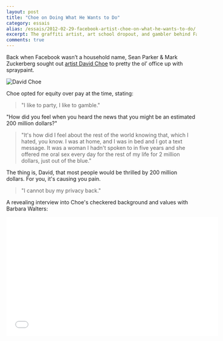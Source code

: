 ```yaml
---
layout: post
title: "Choe on Doing What He Wants to Do"
category: essais
alias: /essais/2012-02-29-facebook-artist-choe-on-what-he-wants-to-do/
excerpt: The graffiti artist, art school dropout, and gambler behind Facebook's early office murals.
comments: true
---
```


Back when Facebook wasn’t a household name, Sean Parker & Mark Zuckerberg sought out [artist David Choe](http://davidchoe.com/) to pretty the ol’ office up with spraypaint.

![David Choe](http://www.vincentbarr.com/assets/images/david-choe.png)

Choe opted for equity over pay at the time, stating:
>"I like to party, I like to gamble."

"How did you feel when you heard the news that you might be an estimated 200 million dollars?"

>"It's how did I feel about the rest of the world knowing that, which I hated, you know. I was at home, and I was in bed and I got a text message. It was a woman I hadn't spoken to in five years and she offered me oral sex every day for the rest of my life for 2 million dollars, just out of the blue."

The thing is, David, that most people would be thrilled by 200 million dollars. For you, it's causing you pain.

>"I cannot buy my privacy back."

A revealing interview into Choe's checkered background and values with Barbara Walters:

<iframe width="560" height="315" src="//www.youtube.com/embed/MtazR6Iu2yE" frameborder="0"> </iframe>

<a href="https://plus.google.com/+VincentBarr0?rel=author"></a>